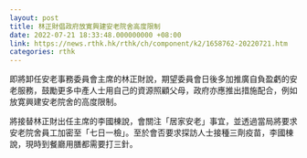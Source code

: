```yaml
---
layout: post
title: 林正財倡政府放寛興建安老院舍高度限制
date: 2022-07-21 18:33:48.000000000 +08:00
link: https://news.rthk.hk/rthk/ch/component/k2/1658762-20220721.htm
categories: rthk
---
```


即將卸任安老事務委員會主席的林正財說，期望委員會日後多加推廣自負盈虧的安老服務，鼓勵更多中產人士用自己的資源照顧父母，政府亦應推出措施配合，例如放寛興建安老院舍的高度限制。

將接替林正財出任主席的李國棟說，會關注「居家安老」事宜，並透過當局將要求安老院舍員工加密至「七日一檢」。至於會否要求探訪人士接種三劑疫苗，李國棟說，現時到餐廳用膳都需要打三針。
